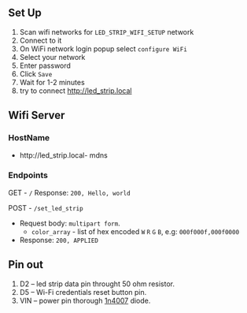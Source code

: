 ## Set Up

1. Scan wifi networks for `LED_STRIP_WIFI_SETUP` network
2. Connect to it
3. On WiFi network login popup select `configure WiFi`
4. Select your network
5. Enter password
6. Click `Save`
7. Wait for 1-2 minutes
8. try to connect http://led_strip.local

## Wifi Server

### HostName

* http://led_strip.local- mdns

### Endpoints

GET - `/`
Response: `200, Hello, world`

POST - `/set_led_strip`

* Request body: `multipart form`.
    * `color_array` - list of hex encoded `W` `R` `G` `B`, e.g: `000f000f,000f0000`
* Response: `200, APPLIED`

## Pin out

1. D2 – led strip data pin throught 50 ohm resistor.
2. D5 – Wi-Fi credentials reset button pin.
3. VIN – power pin thorough [1n4007](https://www.vishay.com/docs/88503/1n4001.pdf) diode.


